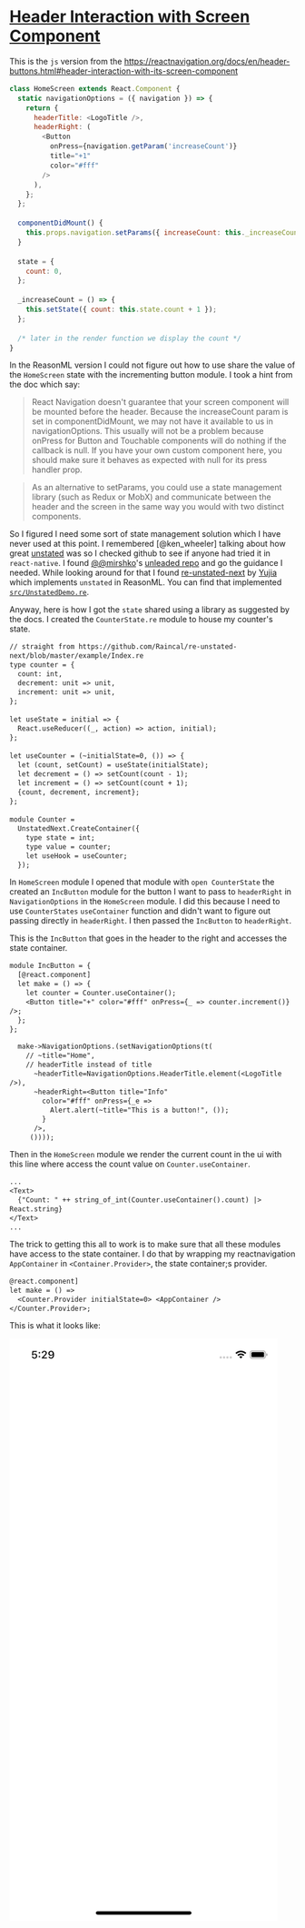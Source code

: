 # [Header Interaction with Screen Component](https://reactnavigation.org/docs/en/header-buttons.html#header-interaction-with-its-screen-component)

This is the `js` version from the <https://reactnavigation.org/docs/en/header-buttons.html#header-interaction-with-its-screen-component>

```js
class HomeScreen extends React.Component {
  static navigationOptions = ({ navigation }) => {
    return {
      headerTitle: <LogoTitle />,
      headerRight: (
        <Button
          onPress={navigation.getParam('increaseCount')}
          title="+1"
          color="#fff"
        />
      ),
    };
  };

  componentDidMount() {
    this.props.navigation.setParams({ increaseCount: this._increaseCount });
  }

  state = {
    count: 0,
  };

  _increaseCount = () => {
    this.setState({ count: this.state.count + 1 });
  };

  /* later in the render function we display the count */
}
```

In the ReasonML version I could not figure out how to use share the value of the `HomeScreen` state with the incrementing button module. I took a hint from the doc which say:

> React Navigation doesn't guarantee that your screen component will be mounted before the header. Because the increaseCount param is set in componentDidMount, we may not have it available to us in navigationOptions. This usually will not be a problem because onPress for Button and Touchable components will do nothing if the callback is null. If you have your own custom component here, you should make sure it behaves as expected with null for its press handler prop.

> As an alternative to setParams, you could use a state management library (such as Redux or MobX) and communicate between the header and the screen in the same way you would with two distinct components.

So I figured I need some sort of state management solution which I have never used at this point. I remembered [@ken_wheeler] talking about how great [unstated](https://github.com/jamiebuilds/unstated-next) was so I checked github to see if anyone had tried it in `react-native`. I found [@@mirshko](https://mobile.twitter.com/mirshko)'s [unleaded repo](https://github.com/mirshko/unleaded) and go the guidance I needed. While looking around for that I found [re-unstated-next](https://github.com/Raincal/re-unstated-next/blob/master/example/Index.re) by [Yujia](https://mobile.twitter.com/cyj228) which implements `unstated` in ReasonML. You can find that implemented [`src/UnstatedDemo.re`]("./src/UnstatedDemo.re").

Anyway, here is how I got the `state` shared using a library as suggested by the docs. I created the `CounterState.re` module to house my counter's state.

```reason
// straight from https://github.com/Raincal/re-unstated-next/blob/master/example/Index.re
type counter = {
  count: int,
  decrement: unit => unit,
  increment: unit => unit,
};

let useState = initial => {
  React.useReducer((_, action) => action, initial);
};

let useCounter = (~initialState=0, ()) => {
  let (count, setCount) = useState(initialState);
  let decrement = () => setCount(count - 1);
  let increment = () => setCount(count + 1);
  {count, decrement, increment};
};

module Counter =
  UnstatedNext.CreateContainer({
    type state = int;
    type value = counter;
    let useHook = useCounter;
  });
```

In `HomeScreen` module I opened that module with `open CounterState` the created an `IncButton` module for the button I want to pass to `headerRight` in `NavigationOptions` in the `HomeScreen` module. I did this because I need to use `CounterStates` `useContainer` function and didn't want to figure out passing directly in `headerRight`. I then passed the `IncButton` to `headerRight`.

This is the `IncButton` that goes in the header to the right and accesses the state container.

```reason
module IncButton = {
  [@react.component]
  let make = () => {
    let counter = Counter.useContainer();
    <Button title="+" color="#fff" onPress={_ => counter.increment()} />;
  };
};
```

```reason
  make->NavigationOptions.(setNavigationOptions(t(
    // ~title="Home",
    // headerTitle instead of title
      ~headerTitle=NavigationOptions.HeaderTitle.element(<LogoTitle />),
      ~headerRight=<Button title="Info"
        color="#fff" onPress={_e =>
          Alert.alert(~title="This is a button!", ());
        }
      />,
     ())));
```

Then in the `HomeScreen` module we render the current count in the ui with this line where access the count value on `Counter.useContainer`.

```reason
...
<Text>
  {"Count: " ++ string_of_int(Counter.useContainer().count) |> React.string}
</Text>
...
```

The trick to getting this all to work is to make sure that all these modules have access to the state container. I do that by wrapping my reactnavigation `AppContainer` in `<Container.Provider>`, the state container;s provider.

```reason
@react.component]
let make = () =>
  <Counter.Provider initialState=0> <AppContainer /> </Counter.Provider>;
```

This is what it looks like:

![header-button-screen-interaction](./header-button-interaction.gif)
